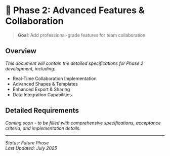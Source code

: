 # 🚀 Phase 2: Advanced Features & Collaboration

> **Goal**: Add professional-grade features for team collaboration

## Overview

*This document will contain the detailed specifications for Phase 2 development, including:*

- Real-Time Collaboration Implementation
- Advanced Shapes & Templates
- Enhanced Export & Sharing
- Data Integration Capabilities

## Detailed Requirements

*Coming soon - to be filled with comprehensive specifications, acceptance criteria, and implementation details.*

---

*Status: Future Phase*  
*Last Updated: July 2025*
